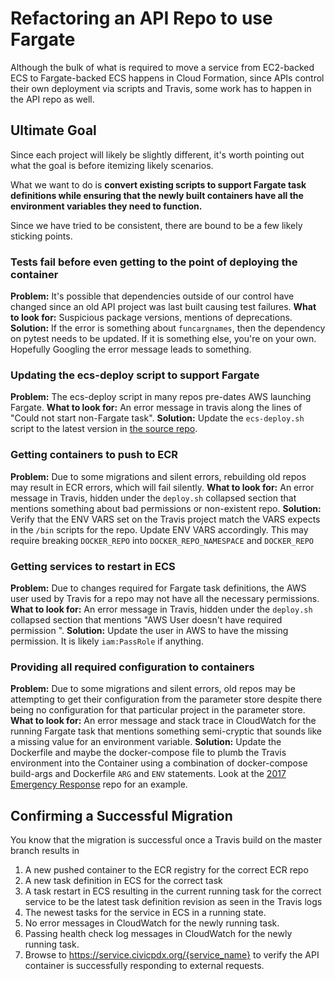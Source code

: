 # Refactoring an API Repo to use Fargate

Although the bulk of what is required to move a service from EC2-backed ECS to Fargate-backed ECS happens in Cloud Formation, since APIs control their own deployment via scripts and Travis, some work has to happen in the API repo as well.

## Ultimate Goal

Since each project will likely be slightly different, it's worth pointing out what the goal is before itemizing likely scenarios.

What we want to do is **convert existing scripts to support Fargate task definitions while ensuring that the newly built containers have all the environment variables they need to function.**

Since we have tried to be consistent, there are bound to be a few likely sticking points.

### Tests fail before even getting to the point of deploying the container

**Problem:** It's possible that dependencies outside of our control have changed since an old API project was last built causing test failures.
**What to look for:** Suspicious package versions, mentions of deprecations.
**Solution:** If the error is something about `funcargnames`, then the dependency on pytest needs to be updated. If it is something else, you're on your own. Hopefully Googling the error message leads to something.

### Updating the ecs-deploy script to support Fargate

**Problem:** The ecs-deploy script in many repos pre-dates AWS launching Fargate.
**What to look for:** An error message in travis along the lines of "Could not start non-Fargate task".
**Solution:** Update the `ecs-deploy.sh` script to the latest version in [the source repo](https://github.com/silinternational/ecs-deploy/blob/3.6.0/ecs-deploy).

### Getting containers to push to ECR

**Problem:** Due to some migrations and silent errors, rebuilding old repos may result in ECR errors, which will fail silently.
**What to look for:** An error message in Travis, hidden under the `deploy.sh` collapsed section that mentions something about bad permissions or non-existent repo.
**Solution:** Verify that the ENV VARS set on the Travis project match the VARS expects in the `/bin` scripts for the repo. Update ENV VARS accordingly. This may require breaking `DOCKER_REPO` into `DOCKER_REPO_NAMESPACE` and `DOCKER_REPO`

### Getting services to restart in ECS

**Problem:** Due to changes required for Fargate task definitions, the AWS user used by Travis for a repo may not have all the necessary permissions.
**What to look for:** An error message in Travis, hidden under the `deploy.sh` collapsed section that mentions "AWS User <user> doesn't have required permission <permission>".
**Solution:** Update the user in AWS to have the missing permission. It is likely `iam:PassRole` if anything. 

### Providing all required configuration to containers

**Problem:** Due to some migrations and silent errors, old repos may be attempting to get their configuration from the parameter store despite there being no configuration for that particular project in the parameter store.
**What to look for:** An error message and stack trace in CloudWatch for the running Fargate task that mentions something semi-cryptic that sounds like a missing value for an environment variable.
**Solution:** Update the Dockerfile and maybe the docker-compose file to plumb the Travis environment into the Container using a combination of docker-compose build-args and Dockerfile `ARG` and `ENV` statements. Look at the [2017 Emergency Response](https://github.com/hackoregon/emergency-response-backend) repo for an example.

## Confirming a Successful Migration

You know that the migration is successful once a Travis build on the master branch results in

1. A new pushed container to the ECR registry for the correct ECR repo
2. A new task definition in ECS for the correct task
3. A task restart in ECS resulting in the current running task for the correct service to be the latest task definition revision as seen in the Travis logs
4. The newest tasks for the service in ECS in a running state.
5. No error messages in CloudWatch for the newly running task.
6. Passing health check log messages in CloudWatch for the newly running task.
7. Browse to https://service.civicpdx.org/{service_name} to verify the API container is successfully responding to external requests.
